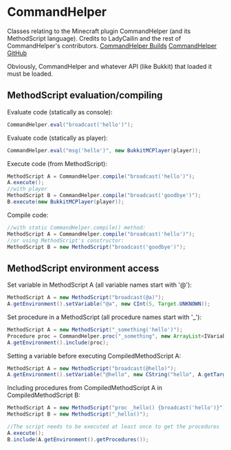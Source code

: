 CommandHelper
======
Classes relating to the Minecraft plugin CommandHelper (and its MethodScript language).
Credits to LadyCailin and the rest of CommandHelper's contributors.
[CommandHelper Builds](http://builds.enginehub.org/job/commandhelper)
[CommandHelper GitHub](https://github.com/sk89q/CommandHelper)

Obviously, CommandHelper and whatever API (like Bukkit) that loaded it must be loaded.

MethodScript evaluation/compiling
------
Evaluate code (statically as console):
```java
CommandHelper.eval("broadcast('hello')");
```

Evaluate code (statically as player):
```java
CommandHelper.eval("msg('hello')", new BukkitMCPlayer(player));
```

Execute code (from MethodScript):
```java
MethodScript A = CommandHelper.compile("broadcast('hello')");
A.execute();
//with player
MethodScript B = CommandHelper.compile("broadcast('goodbye')");
B.execute(new BukkitMCPlayer(player));
```

Compile code:
```java
//with static CommandHelper.compile() method:
MethodScript A = CommandHelper.compile("broadcast('hello')");
//or using MethodScript's constructor:
MethodScript B = new MethodScript("broadcast('goodbye')");
```

MethodScript environment access
------
Set variable in MethodScript A (all variable names start with '@'):
```java
MethodScript A = new MethodScript("broadcast(@a)");
A.getEnvironment().setVariable("@a", new CInt(5, Target.UNKNOWN));
```

Set procedure in a MethodScript (all procedure names start with '_'):
```java
MethodScript A = new MethodScript("_something('hello')");
Procedure proc = CommandHelper.proc("_something", new ArrayList<IVariable>(), "broadcast('hello')");
A.getEnvironment().include(proc);
```

Setting a variable before executing CompiledMethodScript A:
```java
MethodScript A = new MethodScript("broadcast(@hello)");
A.getEnvironment().setVariable("@hello", new CString("hello", A.getTarget()));
```

Including procedures from CompiledMethodScript A in CompiledMethodScript B:
```java
MethodScript A = new MethodScript("proc _hello() {broadcast('hello')}");
MethodScript B = new MethodScript("_hello()");

//The script needs to be executed at least once to get the procedures
A.execute();
B.include(A.getEnvironment().getProcedures());
```
